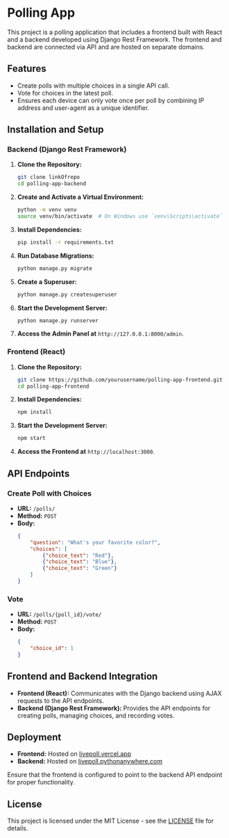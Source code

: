 # Polling App

This project is a polling application that includes a frontend built with React and a backend developed using Django Rest Framework. The frontend and backend are connected via API and are hosted on separate domains.

## Features

- Create polls with multiple choices in a single API call.
- Vote for choices in the latest poll.
- Ensures each device can only vote once per poll by combining IP address and user-agent as a unique identifier.

## Installation and Setup

### Backend (Django Rest Framework)

1. **Clone the Repository:**

    ```bash
    git clone linkOfrepo
    cd polling-app-backend
    ```

2. **Create and Activate a Virtual Environment:**

    ```bash
    python -m venv venv
    source venv/bin/activate  # On Windows use `venv\Scripts\activate`
    ```

3. **Install Dependencies:**

    ```bash
    pip install -r requirements.txt
    ```

4. **Run Database Migrations:**

    ```bash
    python manage.py migrate
    ```

5. **Create a Superuser:**

    ```bash
    python manage.py createsuperuser
    ```

6. **Start the Development Server:**

    ```bash
    python manage.py runserver
    ```

7. **Access the Admin Panel at** `http://127.0.0.1:8000/admin`.

### Frontend (React)

1. **Clone the Repository:**

    ```bash
    git clone https://github.com/yourusername/polling-app-frontend.git
    cd polling-app-frontend
    ```

2. **Install Dependencies:**

    ```bash
    npm install
    ```

3. **Start the Development Server:**

    ```bash
    npm start
    ```

4. **Access the Frontend at** `http://localhost:3000`.

## API Endpoints

### Create Poll with Choices

- **URL:** `/polls/`
- **Method:** `POST`
- **Body:**
    ```json
    {
        "question": "What's your favorite color?",
        "choices": [
            {"choice_text": "Red"},
            {"choice_text": "Blue"},
            {"choice_text": "Green"}
        ]
    }
    ```

### Vote

- **URL:** `/polls/{poll_id}/vote/`
- **Method:** `POST`
- **Body:**
    ```json
    {
        "choice_id": 1
    }
    ```

## Frontend and Backend Integration

- **Frontend (React):** Communicates with the Django backend using AJAX requests to the API endpoints.
- **Backend (Django Rest Framework):** Provides the API endpoints for creating polls, managing choices, and recording votes.

## Deployment

- **Frontend:** Hosted on [livepoll.vercel.app](http://livepoll.vercel.app)
- **Backend:** Hosted on [livepoll.pythonanywhere.com](http://livepoll.pythonanywhere.com)

Ensure that the frontend is configured to point to the backend API endpoint for proper functionality.

## License

This project is licensed under the MIT License - see the [LICENSE](LICENSE) file for details.
